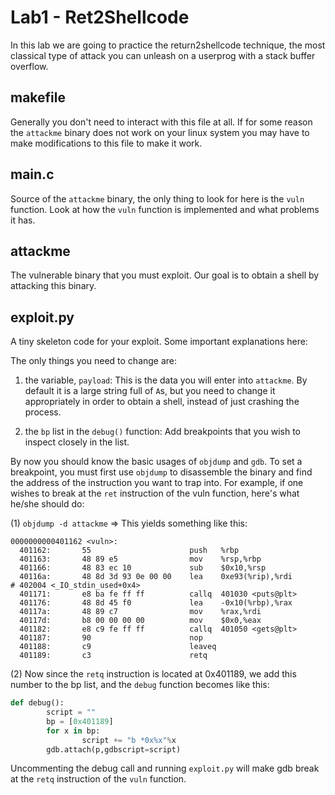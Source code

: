 # Lab1 - Ret2Shellcode

In this lab we are going to practice the return2shellcode technique, the most classical type of attack you can unleash on a userprog with a stack buffer overflow.

## makefile
Generally you don't need to interact with this file at all. If for some reason the `attackme` binary does not work on your linux system you may have to make modifications to this file to make it work.

## main.c
Source of the `attackme` binary, the only thing to look for here is the `vuln` function. Look at how the `vuln` function is implemented and what problems it has.

## attackme
The vulnerable binary that you must exploit. Our goal is to obtain a shell by attacking this binary.

## exploit.py
A tiny skeleton code for your exploit. Some important explanations here:

The only things you need to change are:
1. the variable, `payload`: This is the data you will enter into `attackme`. By default it is a large string full of `A`s, but you need to change it appropriately in order to obtain a shell, instead of just crashing the process.

2. the `bp` list in the `debug()` function: Add breakpoints that you wish to inspect closely in the list. 

By now you should know the basic usages of `objdump` and `gdb`.  To set a breakpoint, you must first use `objdump` to disassemble the binary and find the address of the instruction you want to trap into. For example, if one wishes to break at the `ret` instruction of the vuln function, here's what he/she should do:

(1) `objdump -d attackme` => This yields something like this:
```
0000000000401162 <vuln>:
  401162:       55                      push   %rbp
  401163:       48 89 e5                mov    %rsp,%rbp
  401166:       48 83 ec 10             sub    $0x10,%rsp
  40116a:       48 8d 3d 93 0e 00 00    lea    0xe93(%rip),%rdi        # 402004 <_IO_stdin_used+0x4>
  401171:       e8 ba fe ff ff          callq  401030 <puts@plt>
  401176:       48 8d 45 f0             lea    -0x10(%rbp),%rax
  40117a:       48 89 c7                mov    %rax,%rdi
  40117d:       b8 00 00 00 00          mov    $0x0,%eax
  401182:       e8 c9 fe ff ff          callq  401050 <gets@plt>
  401187:       90                      nop
  401188:       c9                      leaveq 
  401189:       c3                      retq 
```

(2) Now since the `retq` instruction is located at 0x401189, we add this number to the bp list, and the `debug` function becomes like this:

```python
def debug():
        script = ""
        bp = [0x401189]
        for x in bp:
                script += "b *0x%x"%x
        gdb.attach(p,gdbscript=script)
```

Uncommenting the debug call and running `exploit.py` will make gdb break at the `retq` instruction of the `vuln` function.